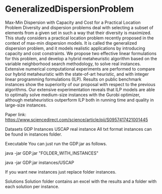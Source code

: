 # GeneralizedDispersionProblem
Max-Min Dispersion with Capacity and Cost for a Practical Location Problem
Diversity and dispersion problems deal with selecting a subset of elements from a given set in such a way that their diversity is maximized. This study considers a practical location problem recently proposed in the context of max-min dispersion models. It is called the generalized dispersion problem, and it models realistic applications by introducing capacity and cost constraints. We propose two effective linear formulations for this problem, and develop a hybrid metaheuristic algorithm based on the variable neighborhood search methodology, to solve real instances. Extensive numerical computational experiments are performed to compare our hybrid metaheuristic with the state-of-art heuristic, and with integer linear programming formulations (ILP). Results on public benchmark instances show the superiority of our proposal with respect to the previous algorithms. Our extensive experimentation reveals that ILP models are able to optimally solve medium-size instances with the Gurobi optimizer, although metaheuristics outperform ILP both in running time and quality in large-size instances.

Paper link: https://www.sciencedirect.com/science/article/pii/S0957417421001445

Datasets
GDP Instances
USCAP real instance
All txt format instances can be found in instances folder.

Executable
You can just run the GDP.jar as follows.

java -jar GDP.jar "FOLDER_WITH_INSTANCES"

java -jar GDP.jar instances/USCAP

If you want new instances just replace folder instances.

Solutions
Solution folder contains an excel with the results and a folder with each solution per instance.
